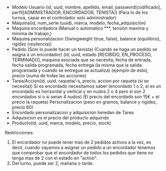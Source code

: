 - Modelo Usuario (id, uuid, nombre, apellido, email, password[codificado], perfil[ADMINISTRADOR, ENCORDADOR, TENISTA]) (Para lo de los turnos, capar en el controlador solo administrador)
- Máquina(id, num_serie (uuid), marca, modelo, fecha_adquisición)
- Maquina encordadora (Manual o automatico ***, tensión maxima y minima de trabajo,)
- Maquina personalizacion (Swingweight (true, false), balance (equilibrio), rigidez (resilencia))
- Pedido (Solo lo puede hacer un tenista) (Cuando se haga un pedido se asigna a un encordador) (id, uuid, estado [RECIBIDO, EN_PROCESO, TERMINADO], maquina asociada que se necesita, fecha de entrada, fecha salida programada, fecha entrega (la misma que la salida programada y cuando se entregue se actualiza) (ejemplo de esto), precio (suma de todas las acciones)
- Tarea/Accion(id, uuid, raqueta/-s, precio, accion por raqueta (si se necesita)) Si es encordado necesitamos saber (encordado 1 o 2, si es un encordado es horizontal y vertical y en nudos 2 o 4 pero si son 2 encordados si o si seran 4 nudos) (El precio del encordado son 15€ + el precio la raqueta) Personalizacion (peso en gramos, balance y rigidez, precio 60)
- Encordado personalizacion y adquisicion heredan de Tarea
- Adquisicion es el precio del producto adquirido
- Producto(id, uuid, marca, modelo, precio, stock)

Restricciones:
1. El encordador no puede tener mas de 2 pedidos activos a la vez, es decir,
cuando vayamos a asignar un pedido a un encordador tenemos que comprobar que el encordador de todos los pedidos que tiene no tenga mas de 2 con el estado en "activo".
2. Del turno, puede ser 2, mañana o tarde.

